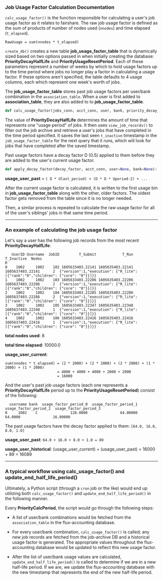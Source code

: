 ### Job Usage Factor Calculation Documentation

`calc_usage_factor()` is the function responsible for calculating a user's job usage factor as it relates to fairshare. The raw job usage factor is defined as the sum of products of number of nodes used (`nnodes`) and time elapsed (`t_elapsed`).

```
RawUsage = sum(nnodes * t_elapsed)
```

`create_db()` creates a new table **job_usage_factor_table** that is dynamically sized based on two options passed in when initially creating the database: **PriorityDecayHalfLife** and **PriorityUsageResetPeriod**. Each of these parameters represent a number of weeks by which to hold usage factors up to the time period where jobs no longer play a factor in calculating a usage factor. If these options aren't specified, the table defaults to 4 usage columns, each which represent one week's worth of jobs.

The **job_usage_factor_table** stores past job usage factors per user/bank combination in the `association_table`. When a user is first added to **association_table**, they are also added to to **job_usage_factor_table**.

```python
def calc_usage_factor(jobs_conn, acct_conn, user, bank, priority_decay_half_life=None, priority_usage_reset_period=None,)
```

The value of **PriorityDecayHalfLife** determines the amount of time that represents one "usage period" of jobs. It then uses `view_job_records()` to filter out the job archive and retrieve a user's jobs that have completed in the time period specified. It saves the last seen `t_inactive` timestamp in the `job_usage_factor_table` for the next query that it runs, which will look for jobs that have completed after the saved timestamp.

Past usage factors have a decay factor D (0.5) applied to them before they are added to the user's current usage factor.

```python
def apply_decay_factor(decay_factor, acct_conn, user=None, bank=None):
```

**usage_user_past** = `( D * Ulast_period) + (D * D * Uperiod-2) + ...`

After the current usage factor is calculated, it is written to the first usage bin in **job_usage_factor_table** along with the other, older factors. The oldest factor gets removed from the table since it is no longer needed.

Then, a similar process is repeated to calculate the raw usage factor for all of the user's siblings' jobs in that same time period.

---

### An example of calculating the job usage factor


Let's say a user has the following job records from the most recent **PriorityDecayHalfLife**:

```
   UserID Username  JobID         T_Submit            T_Run       T_Inactive  Nodes                                                                               R
0    1002     1002    102 1605633403.22141 1605635403.22141 1605637403.22141      2  {"version":1,"execution": {"R_lite":[{"rank":"0","children": {"core": "0"}}]}}
1    1002     1002    103 1605633403.22206 1605635403.22206 1605637403.22206      2  {"version":1,"execution": {"R_lite":[{"rank":"0","children": {"core": "0"}}]}}
2    1002     1002    104 1605633403.22285 1605635403.22286 1605637403.22286      2  {"version":1,"execution": {"R_lite":[{"rank":"0","children": {"core": "0"}}]}}
3    1002     1002    105 1605633403.22347 1605635403.22348 1605637403.22348      1  {"version":1,"execution": {"R_lite":[{"rank":"0","children": {"core": "0"}}]}}
4    1002     1002    106 1605633403.22416 1605635403.22416 1605637403.22416      1  {"version":1,"execution": {"R_lite":[{"rank":"0","children": {"core": "0"}}]}}
```

**total nodes used**:  8

**total time elapsed**:  10000.0

**usage_user_current**:

```
sum(nnodes * t_elapsed) = (2 * 2000) + (2 * 2000) + (2 * 2000) + (1 * 2000) + (1 * 2000)
                        = 4000 + 4000 + 4000 + 2000 + 2000
                        = 16000
```

And the user's past job usage factors (each one represents a **PriorityDecayHalfLife** period up to the **PriorityUsageResetPeriod**) consist of the following:

```
  username bank  usage_factor_period_0  usage_factor_period_1  usage_factor_period_2  usage_factor_period_3
0     1002    C               128.0000               64.00000               64.0000               16.00000
```

The past usage factors have the decay factor applied to them: `[64.0, 16.0, 8.0, 1.0]`

**usage_user_past**:  `64.0 + 16.0 + 8.0 + 1.0 = 89`

**usage_user_historical**: (usage\_user\_current) + (usage\_user\_past) = 16000 + 89 = 16089

---

### A typical workflow using calc_usage_factor() and update_end_half_life_period()

Ultimately, a Python script (through a `cron` job or the like) would end up utilizing both `calc_usage_factor()` and `update_end_half_life_period()` in the following manner.


Every **PriorityCalcPeriod**, the script would go through the following steps:

- A list of user/bank combinations would be fetched from the `association_table` in the flux-accounting database.

- For every user/bank combination, `calc_usage_factor()` is called; any new job records are fetched from the job-archive DB and a historical usage factor is generated. The appropriate values throughout the flux-accounting database would be updated to reflect this new usage factor.

- After the list of user/bank usage values are calculated, `update_end_half_life_period()` is called to determine if we are in a new half-life period. If we are, we update the flux-accounting database with the new timestamp that represents the end of the new half-life period.
